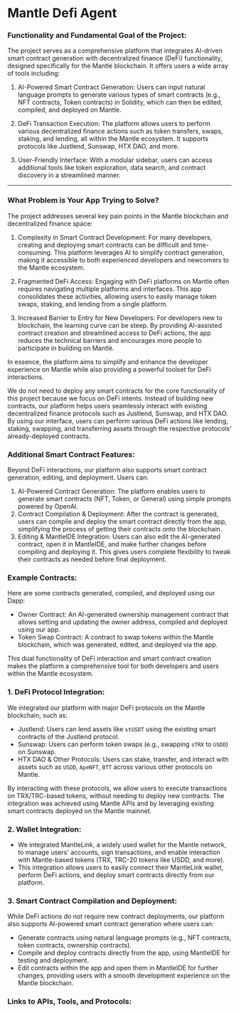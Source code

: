 # Mantle Defi Agent

### Functionality and Fundamental Goal of the Project:

The project serves as a comprehensive platform that integrates AI-driven smart contract generation with decentralized finance (DeFi) functionality, designed specifically for the Mantle blockchain. It offers users a wide array of tools including:

1. AI-Powered Smart Contract Generation: Users can input natural language prompts to generate various types of smart contracts (e.g., NFT contracts, Token contracts) in Solidity, which can then be edited, compiled, and deployed on Mantle.
   
2. DeFi Transaction Execution: The platform allows users to perform various decentralized finance actions such as token transfers, swaps, staking, and lending, all within the Mantle ecosystem. It supports protocols like Justlend, Sunswap, HTX DAO, and more.

3. User-Friendly Interface: With a modular sidebar, users can access additional tools like token exploration, data search, and contract discovery in a streamlined manner.

---

### What Problem is Your App Trying to Solve?

The project addresses several key pain points in the Mantle blockchain and decentralized finance space:

1. Complexity in Smart Contract Development: For many developers, creating and deploying smart contracts can be difficult and time-consuming. This platform leverages AI to simplify contract generation, making it accessible to both experienced developers and newcomers to the Mantle ecosystem.

2. Fragmented DeFi Access: Engaging with DeFi platforms on Mantle often requires navigating multiple platforms and interfaces. This app consolidates these activities, allowing users to easily manage token swaps, staking, and lending from a single platform.

3. Increased Barrier to Entry for New Developers: For developers new to blockchain, the learning curve can be steep. By providing AI-assisted contract creation and streamlined access to DeFi actions, the app reduces the technical barriers and encourages more people to participate in building on Mantle.

In essence, the platform aims to simplify and enhance the developer experience on Mantle while also providing a powerful toolset for DeFi interactions.


We do not need to deploy any smart contracts for the core functionality of this project because we focus on DeFi intents. Instead of building new contracts, our platform helps users seamlessly interact with existing decentralized finance protocols such as Justlend, Sunswap, and HTX DAO. By using our interface, users can perform various DeFi actions like lending, staking, swapping, and transferring assets through the respective protocols' already-deployed contracts.

### Additional Smart Contract Features:
Beyond DeFi interactions, our platform also supports smart contract generation, editing, and deployment. Users can:
1. AI-Powered Contract Generation: The platform enables users to generate smart contracts (NFT, Token, or General) using simple prompts powered by OpenAI.
2. Contract Compilation & Deployment: After the contract is generated, users can compile and deploy the smart contract directly from the app, simplifying the process of getting their contracts onto the blockchain.
3. Editing & MantleIDE Integration: Users can also edit the AI-generated contract, open it in MantleIDE, and make further changes before compiling and deploying it. This gives users complete flexibility to tweak their contracts as needed before final deployment.

### Example Contracts:
Here are some contracts generated, compiled, and deployed using our Dapp:
- Owner Contract: An AI-generated ownership management contract that allows setting and updating the owner address, compiled and deployed using our app.
- Token Swap Contract: A contract to swap tokens within the Mantle blockchain, which was generated, edited, and deployed via the app.

This dual functionality of DeFi interaction and smart contract creation makes the platform a comprehensive tool for both developers and users within the Mantle ecosystem.


### 1. DeFi Protocol Integration:
We integrated our platform with major DeFi protocols on the Mantle blockchain, such as:
- Justlend: Users can lend assets like `stUSDT` using the existing smart contracts of the Justlend protocol.
- Sunswap: Users can perform token swaps (e.g., swapping `sTRX` to `USDD`) on Sunswap.
- HTX DAO & Other Protocols: Users can stake, transfer, and interact with assets such as `USDD`, `ApeNFT`, `BTT` across various other protocols on Mantle.

By interacting with these protocols, we allow users to execute transactions on TRX/TRC-based tokens, without needing to deploy new contracts. The integration was achieved using Mantle APIs and by leveraging existing smart contracts deployed on the Mantle mainnet.

### 2. Wallet Integration:
- We integrated MantleLink, a widely used wallet for the Mantle network, to manage users' accounts, sign transactions, and enable interaction with Mantle-based tokens (TRX, TRC-20 tokens like USDD, and more).
- This integration allows users to easily connect their MantleLink wallet, perform DeFi actions, and deploy smart contracts directly from our platform.

### 3. Smart Contract Compilation and Deployment:
While DeFi actions do not require new contract deployments, our platform also supports AI-powered smart contract generation where users can:
- Generate contracts using natural language prompts (e.g., NFT contracts, token contracts, ownership contracts).
- Compile and deploy contracts directly from the app, using MantleIDE for testing and deployment.
- Edit contracts within the app and open them in MantleIDE for further changes, providing users with a smooth development experience on the Mantle blockchain.

### Links to APIs, Tools, and Protocols:
